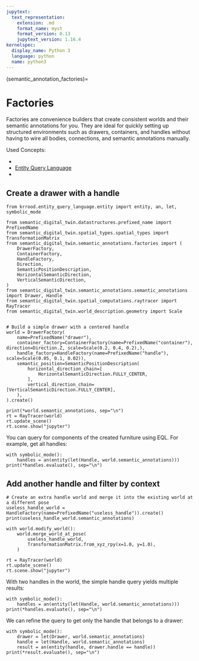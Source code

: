 ```yaml
---
jupytext:
  text_representation:
    extension: .md
    format_name: myst
    format_version: 0.13
    jupytext_version: 1.16.4
kernelspec:
  display_name: Python 3
  language: python
  name: python3
---
```


(semantic_annotation_factories)=
# Factories

Factories are convenience builders that create consistent worlds and their semantic annotations for you.
They are ideal for quickly setting up structured environments such as drawers, containers, and handles without
having to wire all bodies, connections, and semantic annotations manually.

Used Concepts:
- [](world-structure-manipulation)
- [Entity Query Language](https://abdelrhmanbassiouny.github.io/entity_query_language/intro.html)
- [](semantic_annotations)

## Create a drawer with a handle

```{code-cell} ipython2
from krrood.entity_query_language.entity import entity, an, let, symbolic_mode

from semantic_digital_twin.datastructures.prefixed_name import PrefixedName
from semantic_digital_twin.spatial_types.spatial_types import TransformationMatrix
from semantic_digital_twin.semantic_annotations.factories import (
    DrawerFactory,
    ContainerFactory,
    HandleFactory,
    Direction,
    SemanticPositionDescription,
    HorizontalSemanticDirection,
    VerticalSemanticDirection,
)
from semantic_digital_twin.semantic_annotations.semantic_annotations import Drawer, Handle
from semantic_digital_twin.spatial_computations.raytracer import RayTracer
from semantic_digital_twin.world_description.geometry import Scale


# Build a simple drawer with a centered handle
world = DrawerFactory(
    name=PrefixedName("drawer"),
    container_factory=ContainerFactory(name=PrefixedName("container"), direction=Direction.Z, scale=Scale(0.2, 0.4, 0.2),),
    handle_factory=HandleFactory(name=PrefixedName("handle"), scale=Scale(0.05, 0.1, 0.02)),
    semantic_position=SemanticPositionDescription(
        horizontal_direction_chain=[
            HorizontalSemanticDirection.FULLY_CENTER,
        ],
        vertical_direction_chain=[VerticalSemanticDirection.FULLY_CENTER],
    ),
).create()

print(*world.semantic_annotations, sep="\n")
rt = RayTracer(world)
rt.update_scene()
rt.scene.show("jupyter")
```

You can query for components of the created furniture using EQL. For example, get all handles:

```{code-cell} ipython2
with symbolic_mode():
    handles = an(entity(let(Handle, world.semantic_annotations)))
print(*handles.evaluate(), sep="\n")
```

## Add another handle and filter by context

```{code-cell} ipython2
# Create an extra handle world and merge it into the existing world at a different pose
useless_handle_world = HandleFactory(name=PrefixedName("useless_handle")).create()
print(useless_handle_world.semantic_annotations)

with world.modify_world():
    world.merge_world_at_pose(
        useless_handle_world,
        TransformationMatrix.from_xyz_rpy(x=1.0, y=1.0),
    )

rt = RayTracer(world)
rt.update_scene()
rt.scene.show("jupyter")
```

With two handles in the world, the simple handle query yields multiple results:

```{code-cell} ipython2
with symbolic_mode():
    handles = an(entity(let(Handle, world.semantic_annotations)))
print(*handles.evaluate(), sep="\n")
```

We can refine the query to get only the handle that belongs to a drawer:

```{code-cell} ipython2
with symbolic_mode():
    drawer = let(Drawer, world.semantic_annotations)
    handle = let(Handle, world.semantic_annotations)
    result = an(entity(handle, drawer.handle == handle))
print(*result.evaluate(), sep="\n")
```

